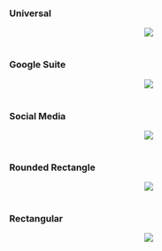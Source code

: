 ### Universal
<p align="center">
  <img src="https://raw.githubusercontent.com/Semporia/Hand-Painted-icon/master/Universal.png" align="center">
  <br><br>
</p>

### Google Suite
<p align="center">
  <img src="https://raw.githubusercontent.com/Semporia/Hand-Painted-icon/master/Google_Suite.png" align="center">
  <br><br>
</p>

### Social Media
<p align="center">
  <img src="https://raw.githubusercontent.com/Semporia/Hand-Painted-icon/master/Social_Media.png" align="center">
  <br><br>
</p>

### Rounded Rectangle
<p align="center">
  <img src="https://raw.githubusercontent.com/Semporia/Hand-Painted-icon/master/Rounded_Rectangle.png" align="center">
  <br><br>
</p>

### Rectangular
<p align="center">
  <img src="https://raw.githubusercontent.com/Semporia/Hand-Painted-icon/master/Rectangular.png" align="center">
  <br><br>
</p>

